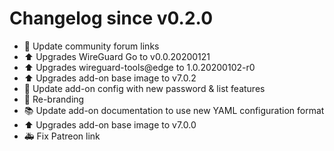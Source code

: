 # Changelog since v0.2.0
- :hammer: Update community forum links 
- :arrow_up: Upgrades WireGuard Go to v0.0.20200121 
- :arrow_up: Upgrades wireguard-tools@edge to 1.0.20200102-r0 
- :arrow_up: Upgrades add-on base image to v7.0.2 
- :hammer: Update add-on config with new password & list features 
- :hammer: Re-branding 
- :books: Update add-on documentation to use new YAML configuration format 
- :arrow_up: Upgrades add-on base image to v7.0.0 
- :ambulance: Fix Patreon link 

